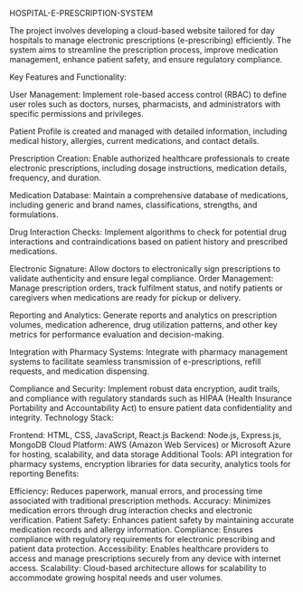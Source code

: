 HOSPITAL-E-PRESCRIPTION-SYSTEM

The project involves developing a cloud-based website tailored for day hospitals to manage electronic prescriptions (e-prescribing) efficiently. The system aims to streamline the prescription process, improve medication management, enhance patient safety, and ensure regulatory compliance.

Key Features and Functionality:

User Management: Implement role-based access control (RBAC) to define user roles such as doctors, nurses, pharmacists, and administrators with specific permissions and privileges.

Patient Profile is created and managed with detailed information, including medical history, allergies, current medications, and contact details. 

Prescription Creation: Enable authorized healthcare professionals to create electronic prescriptions, including dosage instructions, medication details, frequency, and duration. 

Medication Database: Maintain a comprehensive database of medications, including generic and brand names, classifications, strengths, and formulations.

Drug Interaction Checks: Implement algorithms to check for potential drug interactions and contraindications based on patient history and prescribed medications. 

Electronic Signature: Allow doctors to electronically sign prescriptions to validate authenticity and ensure legal compliance. Order Management: Manage prescription orders, track fulfilment status, and notify patients or caregivers when medications are ready for pickup or delivery.

Reporting and Analytics: Generate reports and analytics on prescription volumes, medication adherence, drug utilization patterns, and other key metrics for performance evaluation and decision-making. 

Integration with Pharmacy Systems: Integrate with pharmacy management systems to facilitate seamless transmission of e-prescriptions, refill requests, and medication dispensing. 

Compliance and Security: Implement robust data encryption, audit trails, and compliance with regulatory standards such as HIPAA (Health Insurance Portability and Accountability Act) to ensure patient data confidentiality and integrity. Technology Stack:

Frontend: HTML, CSS, JavaScript, React.js 
Backend: Node.js, Express.js, MongoDB Cloud Platform: AWS (Amazon Web Services) or Microsoft Azure for hosting, scalability, and data storage 
Additional Tools: API integration for pharmacy systems, encryption libraries for data security, analytics tools for reporting Benefits:

Efficiency: Reduces paperwork, manual errors, and processing time associated with traditional prescription methods. 
Accuracy: Minimizes medication errors through drug interaction checks and electronic verification. 
Patient Safety: Enhances patient safety by maintaining accurate medication records and allergy information. 
Compliance: Ensures compliance with regulatory requirements for electronic prescribing and patient data protection. 
Accessibility: Enables healthcare providers to access and manage prescriptions securely from any device with internet access. 
Scalability: Cloud-based architecture allows for scalability to accommodate growing hospital needs and user volumes.
